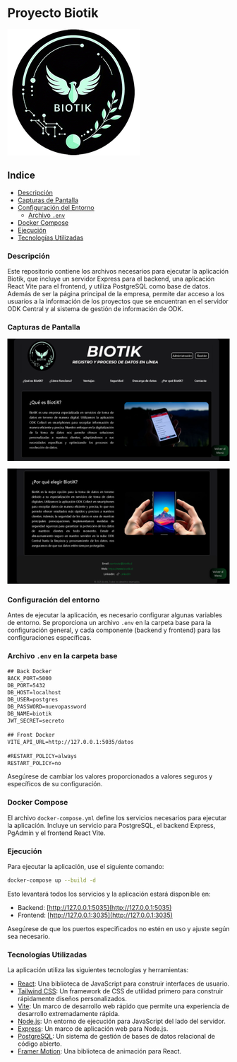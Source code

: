 # Proyecto Biotik

![BiotiK Logo](https://raw.githubusercontent.com/Leonardo-villagran/biotik-web-completo/refs/heads/main/biotik-web/public/images/logo3.png)

## Indice

- [Descripción](#descripción)
- [Capturas de Pantalla](#capturas-de-pantalla)
- [Configuración del Entorno](#configuración-del-entorno)
  - [Archivo `.env`](#archivo-env-en-la-carpeta-base)
- [Docker Compose](#docker-compose)
- [Ejecución](#ejecución)
- [Tecnologías Utilizadas](#tecnologías-utilizadas)

### Descripción

Este repositorio contiene los archivos necesarios para ejecutar la aplicación Biotik, que incluye un servidor Express para el backend, una aplicación React Vite para el frontend, y utiliza PostgreSQL como base de datos. Además de ser la página principal de la empresa, permite dar acceso a los usuarios a la información de los proyectos que se encuentran en el servidor ODK Central y al sistema de gestión de información de ODK.

### Capturas de Pantalla

![Pantalla de Inicio](https://raw.githubusercontent.com/Leonardo-villagran/biotik-web-completo/refs/heads/main/biotik-web/public/images/screenshot3.png)


![Proceso de Trabajo](https://raw.githubusercontent.com/Leonardo-villagran/biotik-web-completo/refs/heads/main/biotik-web/public/images/screenshot4.png)

### Configuración del entorno

Antes de ejecutar la aplicación, es necesario configurar algunas variables de entorno. Se proporciona un archivo `.env` en la carpeta base para la configuración general, y cada componente (backend y frontend) para las configuraciones específicas.

### Archivo `.env` en la carpeta base

```dotenv
## Back Docker
BACK_PORT=5000
DB_PORT=5432
DB_HOST=localhost
DB_USER=postgres
DB_PASSWORD=nuevopassword
DB_NAME=biotik
JWT_SECRET=secreto

## Front Docker
VITE_API_URL=http://127.0.0.1:5035/datos

#RESTART_POLICY=always
RESTART_POLICY=no
```

Asegúrese de cambiar los valores proporcionados a valores seguros y específicos de su configuración.

### Docker Compose

El archivo `docker-compose.yml` define los servicios necesarios para ejecutar la aplicación. Incluye un servicio para PostgreSQL, el backend Express, PgAdmin y el frontend React Vite.

### Ejecución

Para ejecutar la aplicación, use el siguiente comando:

```bash
docker-compose up --build -d
```

Esto levantará todos los servicios y la aplicación estará disponible en:

- Backend: [http://127.0.0.1:5035](http://127.0.0.1:5035)
- Frontend: [http://127.0.0.1:3035](http://127.0.0.1:3035)

Asegúrese de que los puertos especificados no estén en uso y ajuste según sea necesario. 

### Tecnologías Utilizadas

La aplicación utiliza las siguientes tecnologías y herramientas:

- [React](https://reactjs.org/): Una biblioteca de JavaScript para construir interfaces de usuario.
- [Tailwind CSS](https://tailwindcss.com/): Un framework de CSS de utilidad primero para construir rápidamente diseños personalizados.
- [Vite](https://vitejs.dev/): Un marco de desarrollo web rápido que permite una experiencia de desarrollo extremadamente rápida.
- [Node.js](https://nodejs.org/): Un entorno de ejecución para JavaScript del lado del servidor.
- [Express](https://expressjs.com/): Un marco de aplicación web para Node.js.
- [PostgreSQL](https://www.postgresql.org/): Un sistema de gestión de bases de datos relacional de código abierto.
- [Framer Motion](https://www.framer.com/motion/): Una biblioteca de animación para React.